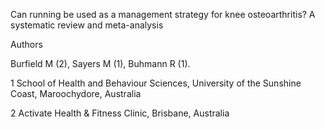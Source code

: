 Can running be used as a management strategy for knee osteoarthritis? A systematic review and meta-analysis

Authors

Burfield M (2), Sayers M (1), Buhmann R (1).

1 School of Health and Behaviour Sciences, University of the Sunshine Coast, Maroochydore, Australia

2 Activate Health & Fitness Clinic, Brisbane, Australia
